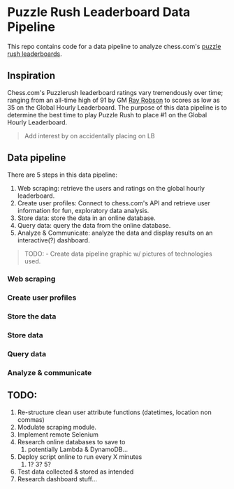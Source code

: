 # Puzzle Rush Leaderboard Data Pipeline
This repo contains code for a data pipeline to analyze chess.com's [puzzle rush leaderboards](https://www.chess.com/leaderboard/rush?type=hour). 


## Inspiration 

Chess.com's Puzzlerush leaderboard ratings vary tremendously over time; ranging from an all-time high of 91 by GM [Ray Robson](https://www.chess.com/member/spicycaterpillar) to scores as low as 35 on the Global Hourly Leaderboard. The purpose of this data pipeline is to determine the best time to play Puzzle Rush to place #1 on the Global Hourly Leaderboard.

> Add interest by  on accidentally placing on LB

## Data pipeline
There are 5 steps in this data pipeline:
   1. Web scraping: retrieve the users and ratings on the global hourly leaderboard.
   2. Create user profiles: Connect to chess.com's API and retrieve user information for fun, exploratory data analysis.
   3. Store data: store the data in an online database.
   4. Query data: query the data from the online database.
   5. Analyze & Communicate: analyze the data and display results on an interactive(?) dashboard.

> TODO: - Create data pipeline graphic w/ pictures of technologies used.


### Web scraping


### Create user profiles

### Store the data

### Store data

### Query data

### Analyze & communicate


## TODO:
1. Re-structure clean user attribute functions (datetimes, location non commas)
2. Modulate scraping module.
3. Implement remote Selenium
4. Research online databases to save to
   1. potentially Lambda & DynamoDB...
5. Deploy script online to run every X minutes 
   1. 1? 3? 5?
6. Test data collected & stored as intended
7. Research dashboard stuff...


